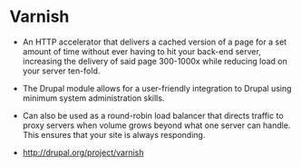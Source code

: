 # Varnish

* An HTTP accelerator that delivers a cached version of a page for a set amount of time without ever having to hit your back-end server, increasing the delivery of said page 300-1000x while reducing load on your server ten-fold.

* The Drupal module allows for a user-friendly integration to Drupal using minimum system administration skills.

* Can also be used as a round-robin load balancer that directs traffic to proxy servers when volume grows beyond what one server can handle. This ensures that your site is always responding.

* http://drupal.org/project/varnish